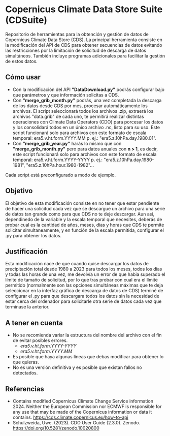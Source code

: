 # Copernicus Climate Data Store Suite (CDSuite)
Repositorio de herramientas para la obtención y gestión de datos de Copernicus Climate Data Store (CDS). La principal herramienta consiste en la modificación del API de CDS para obtener secuencias de datos evitando las restricciones por la limitación de solicitud de descarga de datos simultáneos. También incluye programas adicionales para facilitar la gestión de estos datos.

## Cómo usar
- Con la modificación del API **"DataDownload.py"** podrás configurar bajo que parámetros y que información solicitas a CDS.
- Con **"merge_grib_month.py"** podrás, una vez completada la descarga de los datos desde CDS por mes, procesar automáticamente los archivos. El script seleccionará todos los archivos .zip, extraerá los archivos "data.grib" de cada uno, te permitirá realizar distintas operaciones con Climate Data Operators (CDO) para porcesar los datos y los consolidará todos en un único archivo .nc, listo para su uso. Este script funcionará solo para archivos con este formato de escala temporal: era5.v.ht.form.YYYY.MM p. ej.: "era5.z.10hPa.day.1980.01".
- Con **"merge_grib_year.py"** harás lo mismo que con **"merge_grib_month.py"** pero para datos anuales con **n > 1**, es decir, este script funcionará solo para archivos con este formato de escala temporal: era5.v.ht.form.YYYY-YYYY p. ej.: "era5.z.10hPa.day.1980-1981", "era5.z.10hPa.hour.1980-1982"...

 
 Cada script está preconfigurado a modo de ejemplo.

## Objetivo
El objetivo de esta modificación consiste en no tener que estar pendiente de hacer una solicitud cada vez que se descargue un archivo para una serie de datos tan grande como para que CDS no te deje descargar.
Aun así, dependinedo de la variable y la escala temporal que necesites, deberás de probar cual es la cantidad de años, meses, días y horas que CDS te permite solicitar simultaneamente, y en función de la escala permitida, configurar el .py para obtener los datos.

## Justificación
Esta modificación nace de que cuando quise descargar los datos de precipitación total desde 1980 a 2023 para todos los meses, todos los días y todas las horas de una vez, me devolvía un error de que habia superado el límite de tamaño de solicitud, por lo que tras probar con cual era el límite permitido (normalmente son las opciones simultáneas máximas que te deja seleccionar en la interfaz gráfica de descarga de datos de CDS) terminé de configurar el .py para que descargara todos los datos sin la necesidad de estar cerca del ordenador para solicitarle otra serie de datos cada vez que terminase la anterior. 

## A tener en cuenta
- No se recomienda variar la estructura del nombre del archivo con el fin de evitar posibles errores.
     -   *era5.v.ht.form.YYYY-YYYY*
     -    *era5.v.ht.form.YYYY.MM* 
- Es posible que haya algunas líneas que debas modificar para obtener lo que quieras.
-    No es una versión definitiva y es posible que existan fallos no detectados.

## Referencias
- Contains modified Copernicus Climate Change Service information 2024. Neither the European Commission nor ECMWF is responsible for any use that may be made of the Copernicus information or data it contains. https://cds.climate.copernicus.eu/how-to-api
- Schulzweida, Uwe. (2023). CDO User Guide (2.3.0). Zenodo. https://doi.org/10.5281/zenodo.10020800
